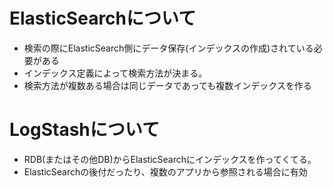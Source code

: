 # ElasticSearchについて

- 検索の際にElasticSearch側にデータ保存(インデックスの作成)されている必要がある
- インデックス定義によって検索方法が決まる。
- 検索方法が複数ある場合は同じデータであっても複数インデックスを作る

# LogStashについて

- RDB(またはその他DB)からElasticSearchにインデックスを作ってくてる。
- ElasticSearchの後付だったり、複数のアプリから参照される場合に有効




